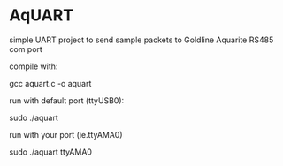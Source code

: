 # AqUART
simple UART project to send sample packets to Goldline Aquarite RS485 com port

compile with:

gcc aquart.c -o aquart


run with default port (ttyUSB0):

sudo ./aquart


run with your port (ie.ttyAMA0)

sudo ./aquart ttyAMA0

